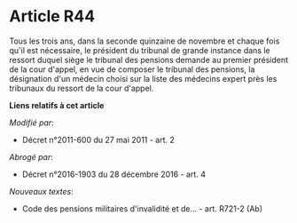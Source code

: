 # Article R44

Tous les trois ans, dans la seconde quinzaine de novembre et chaque fois qu'il est nécessaire, le président du tribunal de
grande instance dans le ressort duquel siège le tribunal des pensions demande au premier président de la cour d'appel, en vue
de composer le tribunal des pensions, la désignation d'un médecin choisi sur la liste des médecins expert près les tribunaux
du ressort de la cour d'appel.

**Liens relatifs à cet article**

_Modifié par_:

  - Décret n°2011-600 du 27 mai 2011 - art. 2

_Abrogé par_:

  - Décret n°2016-1903 du 28 décembre 2016 - art. 4

_Nouveaux textes_:

  - Code des pensions militaires d'invalidité et de... - art. R721-2 (Ab)
